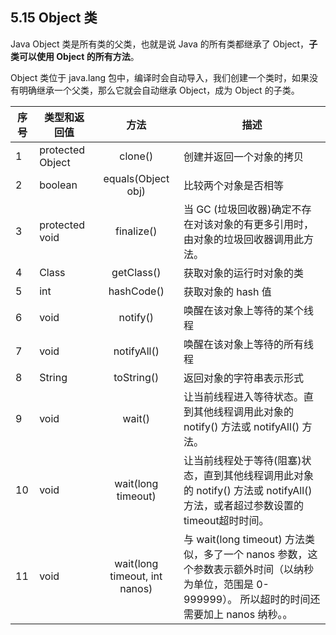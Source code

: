 ## 5.15 Object 类

Java Object 类是所有类的父类，也就是说 Java 的所有类都继承了 Object，**子类可以使用 Object 的所有方法**。

Object 类位于 java.lang 包中，编译时会自动导入，我们创建一个类时，如果没有明确继承一个父类，那么它就会自动继承 Object，成为 Object 的子类。

| 序号 | 类型和返回值     |             方法              | 描述                                                         |
| ---- | ---------------- | :---------------------------: | ------------------------------------------------------------ |
| 1    | protected Object |            clone()            | 创建并返回一个对象的拷贝                                     |
| 2    | boolean          |      equals(Object obj)       | 比较两个对象是否相等                                         |
| 3    | protected void   |          finalize()           | 当 GC (垃圾回收器)确定不存在对该对象的有更多引用时，由对象的垃圾回收器调用此方法。 |
| 4    | Class            |          getClass()           | 获取对象的运行时对象的类                                     |
| 5    | int              |          hashCode()           | 获取对象的 hash 值                                           |
| 6    | void             |           notify()            | 唤醒在该对象上等待的某个线程                                 |
| 7    | void             |          notifyAll()          | 唤醒在该对象上等待的所有线程                                 |
| 8    | String           |          toString()           | 返回对象的字符串表示形式                                     |
| 9    | void             |            wait()             | 让当前线程进入等待状态。直到其他线程调用此对象的 notify() 方法或 notifyAll() 方法。 |
| 10   | void             |      wait(long timeout)       | 让当前线程处于等待(阻塞)状态，直到其他线程调用此对象的 notify() 方法或 notifyAll() 方法，或者超过参数设置的timeout超时时间。 |
| 11   | void             | wait(long timeout, int nanos) | 与 wait(long timeout) 方法类似，多了一个 nanos 参数，这个参数表示额外时间（以纳秒为单位，范围是 0-999999）。 所以超时的时间还需要加上 nanos 纳秒。。 |